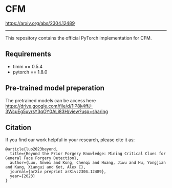 # CFM

https://arxiv.org/abs/2304.12489

------
This repository contains the official PyTorch implementation for CFM.

## Requirements
- timm == 0.5.4
- pytorch == 1.8.0

## Pre-trained model preperation
The pretrained models can be access here https://drive.google.com/file/d/1iP8k4ffJ-3WcuEg5uyrsY3qOY0ALi83H/view?usp=sharing
## Citation
If you find our work helpful in your research, please cite it as:

```
@article{luo2023beyond,
  title={Beyond the Prior Forgery Knowledge: Mining Critical Clues for General Face Forgery Detection},
  author={Luo, Anwei and Kong, Chenqi and Huang, Jiwu and Hu, Yongjian and Kang, Xiangui and Kot, Alex C},
  journal={arXiv preprint arXiv:2304.12489},
  year={2023}
}
```
